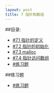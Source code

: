 ```yaml
---
layout: post
title: 7 指针和数组
---
```

##目录:
<ul>
<li> <a href="/post/07/7.1.html">#7.1 指针的定义</a> </li>
<li> <a href="/post/07/7.2.html">#7.2 指针的初始化</a> </li>
<li> <a href="/post/07/7.3.html">#7.3 malloc</a> </li>
<li> <a href="/post/07/7.4.html">#7.4 指针访问数组</a> </li>
<li> <a href="/post/07/practice07.html">#练习题</a> </li>
</ul>
##练习题
<ul>
<li> <a href="/post/07/practice07.html">#练习题</a> </li>
</ul>

